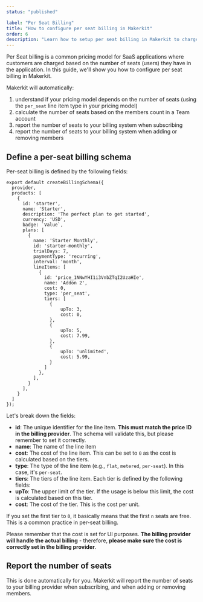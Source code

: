 ```yaml
---
status: "published"

label: "Per Seat Billing"
title: "How to configure per seat billing in Makerkit"
order: 6
description: "Learn how to setup per seat billing in Makerkit to charge customers for additional seats (users) in your application."
---
```



Per Seat billing is a common pricing model for SaaS applications where customers are charged based on the number of seats (users) they have in the application. In this guide, we'll show you how to configure per seat billing in Makerkit.

Makerkit will automatically:
1. understand if your pricing model depends on the number of seats (using the `per_seat` line item type in your pricing model)
2. calculate the number of seats based on the members count in a Team account
3. report the number of seats to your billing system when subscribing
4. report the number of seats to your billing system when adding or removing members

## Define a per-seat billing schema

Per-seat billing is defined by the following fields:

```tsx
export default createBillingSchema({
  provider,
  products: [
    {
      id: 'starter',
      name: 'Starter',
      description: 'The perfect plan to get started',
      currency: 'USD',
      badge: `Value`,
      plans: [
        {
          name: 'Starter Monthly',
          id: 'starter-monthly',
          trialDays: 7,
          paymentType: 'recurring',
          interval: 'month',
          lineItems: [
            {
              id: 'price_1NNwYHI1i3VnbZTqI2UzaHIe',
              name: 'Addon 2',
              cost: 0,
              type: 'per_seat',
              tiers: [
                {
                    upTo: 3,
                    cost: 0,
                },
                {
                    upTo: 5,
                    cost: 7.99,
                },
                {
                    upTo: 'unlimited',
                    cost: 5.99,
                }
              ]
            },
          ],
        }
      ],
    }
  ]
});
```

Let's break down the fields:
- **id**: The unique identifier for the line item. **This must match the price ID in the billing provider**. The schema will validate this, but please remember to set it correctly.
- **name**: The name of the line item
- **cost**: The cost of the line item. This can be set to `0` as the cost is calculated based on the tiers.
- **type**: The type of the line item (e.g., `flat`, `metered`, `per-seat`). In this case, it's `per-seat`.
- **tiers**: The tiers of the line item. Each tier is defined by the following fields:
- **upTo**: The upper limit of the tier. If the usage is below this limit, the cost is calculated based on this tier.
- **cost**: The cost of the tier. This is the cost per unit.

If you set the first tier to `0`, it basically means that the first `n` seats are free. This is a common practice in per-seat billing.

Please remember that the cost is set for UI purposes. **The billing provider will handle the actual billing** - therefore, **please make sure the cost is correctly set in the billing provider**.

## Report the number of seats

This is done automatically for you. Makerkit will report the number of seats to your billing provider when subscribing, and when adding or removing members.